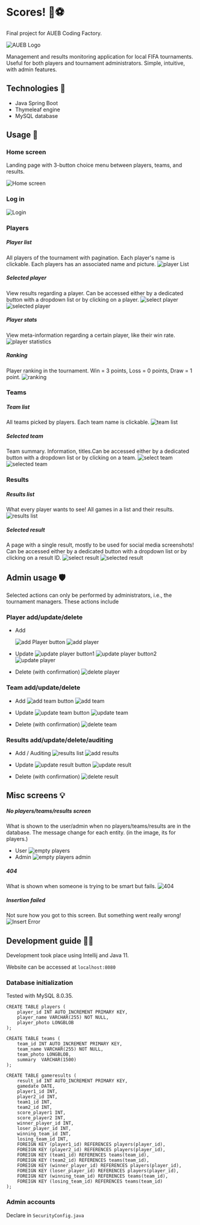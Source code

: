 # Scores! 🚀⚽

Final project for AUEB Coding Factory.

![AUEB Logo](images/logo.png)

Management and results monitoring application for local FIFA tournaments. Useful for both players and tournament administrators. Simple, intuitive, with admin features.

<!-- #################### TECHNOLOGIES #################### -->
## Technologies 🔧

* Java Spring Boot
* Thymeleaf engine
* MySQL database


<!-- #################### USAGE #################### -->
## Usage 👤

<!-- Home screen -->
### Home screen

Landing page with 3-button choice menu between players, teams, and results.

![Home screen](./images/home.png)

<!-- Log in -->
### Log in
![Login](./images/login.png)

<!-- Players -->
### Players

##### Player list

All players of the tournament with pagination. Each player's name is clickable. Each players has an associated name and picture. 
![player List](./images/playerListUser.png)

##### Selected player

View results regarding a player. Can be accessed either by a dedicated button with a dropdown list or by clicking on a player.
![select player](./images/selectPlayer.png)
![selected player](./images/playerSelected.png)

##### Player stats

View meta-information regarding a certain player, like their win rate.
![player statistics](./images/playerStatistics.png)

##### Ranking

Player ranking in the tournament. Win = 3 points, Loss = 0 points, Draw = 1 point.
![ranking](./images/ranking.png)

<!-- Teams -->
### Teams

##### Team list

All teams picked by players. Each team name is clickable.
![team list](./images/teamsListUser.png)

##### Selected team

Team summary. Information, titles.Can be accessed either by a dedicated button with a dropdown list or by clicking on a team.
![select team](./images/selectTeam.png)
![selected team](./images/selectedTeam.png)

<!-- Results -->
### Results

##### Results list

What every player wants to see! All games in a list and their results.
![results list](./images/resultListUser.png)

##### Selected result

A page with a single result, mostly to be used for social media screenshots! Can be accessed either by a dedicated button with a dropdown list or by clicking on a result ID.
![select result](./images/selectResult.png)
![selected result](./images/selectedResult.png)




<!-- #################### ADMIN USAGE #################### -->
## Admin usage 🛡️

Selected actions can only be performed by administrators, i.e., the tournament managers. These actions include

### Player add/update/delete

* Add

    ![add Player button](./images/playerListAdmin.png)
    ![add player](./images/addPlayer.png)

* Update
    ![update player button1](./images/playerSelectedAdmin.png)
    ![update player button2](./images/playerStatisticsAdmin.png)
    ![update player](./images/updatePlayer.png)

* Delete (with confirmation)
    ![delete player](./images/deletePlayer.png)

### Team add/update/delete

* Add
    ![add team button](./images/teamListAdmin.png)
    ![add team](./images/addTeam.png)

* Update
     ![update team button](./images/selectedTeamAdmin.png)
     ![update team](./images/updateTeam.png)

* Delete (with confirmation)
    ![delete team](./images/deleteTeam.png)

### Results add/update/delete/auditing

* Add / Auditing
    ![results list](./images/resultListAdmin.png)
    ![add results](./images/addResult.png)
* Update
     ![update result button](./images/selectedResultAdmin.png)
     ![update result](./images/updateResult.png)

* Delete (with confirmation)
     ![delete result](./images/deleteResult.png)


<!-- #################### MISC SCREENS #################### -->
## Misc screens 💡

##### No players/teams/results screen

What is shown to the user/admin when no players/teams/results are in the database.
The message change for each entity. (in the image, its for players.)
* User
    ![empty players](./images/emptyPlayersError.png)
* Admin
     ![empty players admin](./images/emptyPlayersErrorAdmin.png)

##### 404

What is shown when someone is trying to be smart but fails.
![404](./images/error404.png)

##### Insertion failed

Not sure how you got to this screen. But something went really wrong!
![Insert Error](./images/InsertError.png)

<!-- #################### DEVELOPMENT GUIDE #################### -->
## Development guide 👨‍💻

Development took place using Intellij and Java 11.

Website can be accessed at `localhost:8080`

### Database initialization

Tested with MySQL 8.0.35.

```
CREATE TABLE players (
    player_id INT AUTO_INCREMENT PRIMARY KEY,
    player_name VARCHAR(255) NOT NULL,
    player_photo LONGBLOB
);

CREATE TABLE teams (
    team_id INT AUTO_INCREMENT PRIMARY KEY,
    team_name VARCHAR(255) NOT NULL,
    team_photo LONGBLOB,
    summary  VARCHAR(1500)
);

CREATE TABLE gameresults (
    result_id INT AUTO_INCREMENT PRIMARY KEY,
    gamedate DATE,
    player1_id INT,
    player2_id INT,
    team1_id INT,
    team2_id INT,
    score_player1 INT,
    score_player2 INT,
    winner_player_id INT,
    loser_player_id INT,
    winning_team_id INT,
    losing_team_id INT,
    FOREIGN KEY (player1_id) REFERENCES players(player_id),
    FOREIGN KEY (player2_id) REFERENCES players(player_id),
    FOREIGN KEY (team1_id) REFERENCES teams(team_id),
    FOREIGN KEY (team2_id) REFERENCES teams(team_id),
    FOREIGN KEY (winner_player_id) REFERENCES players(player_id),
    FOREIGN KEY (loser_player_id) REFERENCES players(player_id),
    FOREIGN KEY (winning_team_id) REFERENCES teams(team_id),
    FOREIGN KEY (losing_team_id) REFERENCES teams(team_id)
);
```

### Admin accounts

Declare in `SecurityConfig.java`

